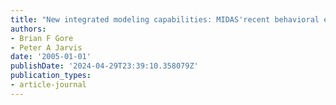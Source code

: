 ```yaml
---
title: "New integrated modeling capabilities: MIDAS'recent behavioral enhancements"
authors:
- Brian F Gore
- Peter A Jarvis
date: '2005-01-01'
publishDate: '2024-04-29T23:39:10.358079Z'
publication_types:
- article-journal
---
```

